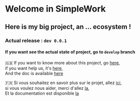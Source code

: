 # Welcome in SimpleWork
## Here is my big project, an ... **ecosystem** !

### Actual release : `dev 0.0.1`

#### If you want see the actual state of project, go to `develop` branch 

:gb: If you want to know more about this project, go [here](http://www.simple-work.tk?lang=en),  
if you want help us, it's [here](http://www.simple-work.tk/HowToHelp?lang=en),  
And the doc is available [here](http://www.simple-work.tk/doc)

:fr: Si vous souhaitez en savoir plus sur le projet, allez [ici](http://www.simple-work.tk?lang=fr),  
si vous voulez nous aider, merci d'allez [la](http://www.simple-work.tk/HowToHelp?lang=fr),  
Et la documentation est disponible [la](http://www.simple-work.tk/doc)